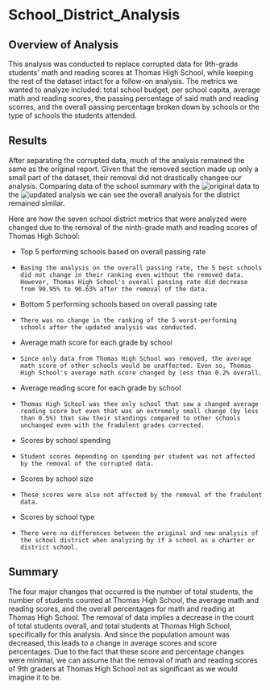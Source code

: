 # School_District_Analysis

## Overview of Analysis
This analysis was conducted to replace corrupted data for 9th-grade students' math and reading scores at Thomas High School, while keeping the rest of the dataset intact for a follow-on analysis. The metrics we wanted to analyze included: total school budget, per school capita, average math and reading scores, the passing percentage of said math and reading scorres, and the overall passing percentage broken down by schools or the type of schools the students attended.

## Results
After separating the corrupted data, much of the analysis remained the same as the original report. Given that the removed section made up only a small part of the dataset, their removal did not drastically changee our analysis. Comparing data of the school summary with the ![original data](/School_District_Analysis/Resources/School_Summary_Metrics_Original.png) to the ![updated analysis](/School_District_Analysis/Resources/School_Summary_Metrics_Edited.png) we can see the overall analysis for the district remained similar.

Here are how the seven school district metrics that were analyzed were changed due to the removal of the ninth-grade math and reading scores of Thomas High School:
* Top 5 performing schools based on overall passing rate
*     Basing the analysis on the overall passing rate, the 5 best schools did not change in their ranking even without the removed data. However, Thomas High School's overall passing rate did decrease from 90.95% to 90.63% after the removal of the data.
* Bottom 5 performing schools based on overall passing rate
*     There was no change in the ranking of the 5 worst-performing schools after the updated analysis was conducted.
* Average math score for each grade by school
*     Since only data from Thomas High School was removed, the average math score of other schools would be unaffected. Even so, Thomas High School's average math score changed by less than 0.2% overall.
* Average reading score for each grade by school
*     Thomas High School was thee only school that saw a changed average reading score but even that was an extremely small change (by less than 0.5%) that saw their standings compared to other schools unchanged even with the fradulent grades corrected.
* Scores by school spending
*     Student scores depending on spending per student was not affected by the removal of the corrupted data.
* Scores by school size
*     These scores were also not affected by the removal of the fradulent data.
* Scores by school type
*     There were no differences between the original and new analysis of the school district when analyzing by if a school as a charter or district school.

## Summary

The four major changes that occurred is the number of total students, the number of students counted at Thomas High School, the average math and reading scores, and the overall percentages for math and reading at Thomas High School. The removal of data implies a decrease in the count of total students overall, and total students at Thomas High School, specifically for this analysis. And since the population amount was decreased, this leads to a change in average scores and score percentages. Due to the fact that these score and percentage changes were minimal, we can assume that the removal of math and reading scores of 9th graders at Thomas High School not as significant as we would imagine it to be.
